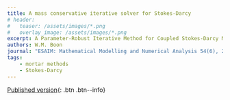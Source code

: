 ```yaml
---
title: A mass conservative iterative solver for Stokes-Darcy
# header: 
#   teaser: /assets/images/*.png
#   overlay_image: /assets/images/*.png
excerpt: A Parameter-Robust Iterative Method for Coupled Stokes-Darcy Models Retaining Local Mass Conservation
authors: W.M. Boon
journal: "ESAIM: Mathematical Modelling and Numerical Analysis 54(6), 2045-2067"
tags: 
    - mortar methods
    - Stokes-Darcy
---
```


[Published version](https://doi.org/10.1051/m2an/2020035){: .btn .btn--info}
<!-- [ArXiv (open access)](){: .btn .btn--success} -->
